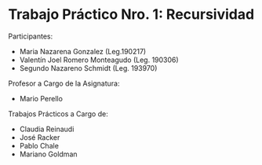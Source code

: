 # Trabajo Práctico Nro. 1: Recursividad

Participantes:
  - Maria Nazarena Gonzalez (Leg.190217)
  - Valentín Joel Romero Monteagudo (Leg. 190306)
  - Segundo Nazareno Schmidt (Leg. 193970)

Profesor a Cargo de la Asignatura: 
  - Mario Perello

Trabajos Prácticos a Cargo de:
  - Claudia Reinaudi
  - José Racker 
  - Pablo Chale 
  - Mariano Goldman
